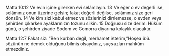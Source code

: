 

 Matta 10:12 Ve evin içine girerken evi selâmlayın. 13 Ve eğer o ev değerli ise, selâmınız onun üzerine gelsin; fakat değerli değilse, selâmınız size geri dönsün. 14 Ve kim sizi kabul etmez ve sözlerinizi dinlemezse, o evden veya şehirden çıkarken ayaklarınızın tozunu silkin. 15 Doğrusu size derim: Hüküm günü, o şehirden ziyade Sodom ve Gomorra diyarına kolaylık olacaktır. 
 
 
 Matta 12:7 Fakat siz: “Ben kurban değil, merhamet isterim,”Hoşea 6:6. sözünün ne demek olduğunu bilmiş olsaydınız, suçsuzları mahkûm etmezdiniz.
